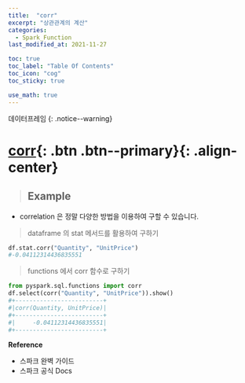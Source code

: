 ```yaml
---
title:  "corr"
excerpt: "상관관계의 계산"
categories:
  - Spark_Function
last_modified_at: 2021-11-27

toc: true
toc_label: "Table Of Contents"
toc_icon: "cog"
toc_sticky: true

use_math: true
---
```


 데이터프레임
{: .notice--warning}

# [corr](#link){: .btn .btn--primary}{: .align-center}

> ## Example

- correlation 은 정말 다양한 방법을 이용하여 구할 수 있습니다.

> dataframe 의 stat 메서드를 활용하여 구하기

```python
df.stat.corr("Quantity", "UnitPrice")
#-0.04112314436835551
```

> functions 에서 corr 함수로 구하기

```python
from pyspark.sql.functions import corr
df.select(corr("Quantity", "UnitPrice")).show()
#+-------------------------+
#|corr(Quantity, UnitPrice)|
#+-------------------------+
#|     -0.04112314436835551|
#+-------------------------+
```

**Reference**

- 스파크 완벽 가이드
- 스파크 공식 Docs

